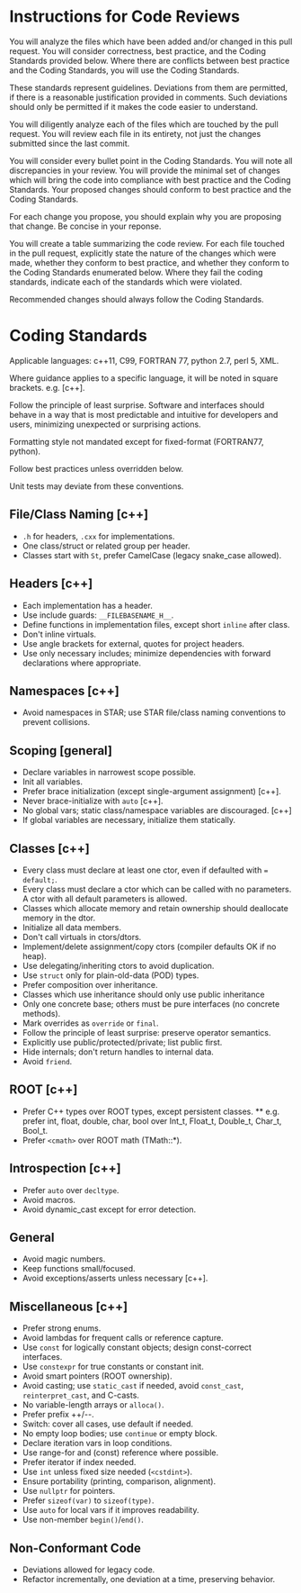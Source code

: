 # Instructions for Code Reviews

You will analyze the files which have been added and/or changed in this pull request.  You will consider correctness,
best practice, and the Coding Standards provided below.  Where there are
conflicts between best practice and the Coding Standards, you will use the Coding Standards.

These standards represent guidelines.  Deviations from them are permitted, if there is a reasonable
justification provided in comments.  Such deviations should only be permitted if it makes the code
easier to understand.

You will diligently analyze each of the files which are touched by the pull request.  You will review each
file in its entirety, not just the changes submitted since the last commit.

You will consider every bullet point in the Coding Standards.  You will note all discrepancies in your review.
You will provide the minimal set of changes which will bring the code into compliance with best practice and
the Coding Standards.  Your proposed changes should conform to best practice and the Coding Standards.

For each change you propose, you should explain why you are proposing that change.  Be concise in your reponse.

You will create a table summarizing the code review.  For each file touched in the pull request, explicitly state the nature
of the changes which were made, whether they conform to best practice, and whether they conform to the Coding
Standards enumerated below.  Where they fail the coding standards, indicate each of the standards which were violated.

Recommended changes should always follow the Coding Standards.

# Coding Standards

Applicable languages: c++11, C99, FORTRAN 77, python 2.7, perl 5, XML.

Where guidance applies to a specific language, it will be noted in square brackets.  e.g. [c++].

Follow the principle of least surprise.  Software and interfaces should behave in a way that is most predictable and intuitive for developers
and users, minimizing unexpected or surprising actions.

Formatting style not mandated except for fixed-format (FORTRAN77, python).

Follow best practices unless overridden below. 

Unit tests may deviate from these conventions.

## File/Class Naming [c++]
* `.h` for headers, `.cxx` for implementations.
* One class/struct or related group per header.
* Classes start with `St`, prefer CamelCase (legacy snake_case allowed).

## Headers [c++]
* Each implementation has a header.
* Use include guards: `__FILEBASENAME_H__`.
* Define functions in implementation files, except short `inline` after class.
* Don't inline virtuals.
* Use angle brackets for external, quotes for project headers.
* Use only necessary includes; minimize dependencies with forward declarations where appropriate.

## Namespaces [c++]
* Avoid namespaces in STAR; use STAR file/class naming conventions to prevent collisions.

## Scoping [general]
* Declare variables in narrowest scope possible.
* Init all variables.
* Prefer brace initialization (except single-argument assignment) [c++].
* Never brace-initialize with `auto` [c++].
* No global vars; static class/namespace variables are discouraged. [c++]
* If global variables are necessary, initialize them statically.


## Classes [c++]
* Every class must declare at least one ctor, even if defaulted with `= default;`.
* Every class must declare a ctor which can be called with no parameters.  A ctor with all default parameters is allowed.
* Classes which allocate memory and retain ownership should deallocate memory in the dtor.
* Initialize all data members.
* Don't call virtuals in ctors/dtors.
* Implement/delete assignment/copy ctors (compiler defaults OK if no heap).
* Use delegating/inheriting ctors to avoid duplication.
* Use `struct` only for plain-old-data (POD) types.
* Prefer composition over inheritance.
* Classes which use inheritance should only use public inheritance
* Only one concrete base; others must be pure interfaces (no concrete methods).
* Mark overrides as `override` or `final`.
* Follow the principle of least surprise: preserve operator semantics.
* Explicitly use public/protected/private; list public first.
* Hide internals; don't return handles to internal data.
* Avoid `friend`.

## ROOT [c++]
* Prefer C++ types over ROOT types, except persistent classes.
** e.g. prefer int, float, double, char, bool over Int_t, Float_t, Double_t, Char_t, Bool_t.
* Prefer `<cmath>` over ROOT math (TMath::*).

## Introspection [c++]
* Prefer `auto` over `decltype`.
* Avoid macros.
* Avoid dynamic_cast except for error detection.

## General
* Avoid magic numbers.
* Keep functions small/focused.
* Avoid exceptions/asserts unless necessary [c++].

## Miscellaneous [c++]
* Prefer strong enums.
* Avoid lambdas for frequent calls or reference capture.
* Use `const` for logically constant objects; design const-correct interfaces.
* Use `constexpr` for true constants or constant init.
* Avoid smart pointers (ROOT ownership).
* Avoid casting; use `static_cast` if needed, avoid `const_cast`, `reinterpret_cast`, and C-casts.
* No variable-length arrays or `alloca()`.
* Prefer prefix ++/--.
* Switch: cover all cases, use default if needed.
* No empty loop bodies; use `continue` or empty block.
* Declare iteration vars in loop conditions.
* Use range-for and (const) reference where possible.
* Prefer iterator if index needed.
* Use `int` unless fixed size needed (`<cstdint>`).
* Ensure portability (printing, comparison, alignment).
* Use `nullptr` for pointers.
* Prefer `sizeof(var)` to `sizeof(type)`.
* Use `auto` for local vars if it improves readability.
* Use non-member `begin()`/`end()`.

## Non-Conformant Code
* Deviations allowed for legacy code.
* Refactor incrementally, one deviation at a time, preserving behavior.





